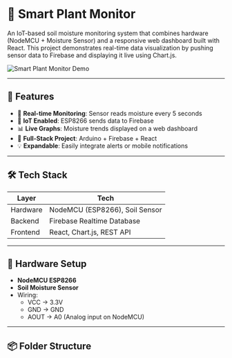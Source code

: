 # 🌱 Smart Plant Monitor

An IoT-based soil moisture monitoring system that combines hardware (NodeMCU + Moisture Sensor) and a responsive web dashboard built with React. This project demonstrates real-time data visualization by pushing sensor data to Firebase and displaying it live using Chart.js.

![Smart Plant Monitor Demo](demo.gif)

---

## 🚀 Features

- 🔄 **Real-time Monitoring**: Sensor reads moisture every 5 seconds
- 📡 **IoT Enabled**: ESP8266 sends data to Firebase
- 📊 **Live Graphs**: Moisture trends displayed on a web dashboard
- 🧠 **Full-Stack Project**: Arduino + Firebase + React
- 💡 **Expandable**: Easily integrate alerts or mobile notifications

---

## 🛠 Tech Stack

| Layer        | Tech                          |
|--------------|-------------------------------|
| Hardware     | NodeMCU (ESP8266), Soil Sensor |
| Backend      | Firebase Realtime Database     |
| Frontend     | React, Chart.js, REST API      |

---

## 🔌 Hardware Setup

- **NodeMCU ESP8266**
- **Soil Moisture Sensor**
- Wiring:
  - VCC → 3.3V
  - GND → GND
  - AOUT → A0 (Analog input on NodeMCU)

---

## 📦 Folder Structure

